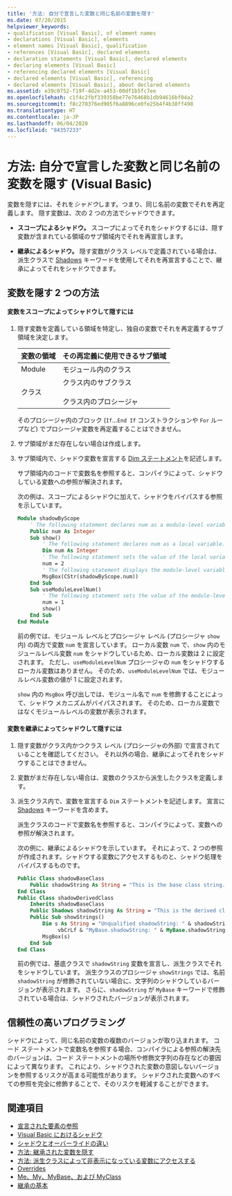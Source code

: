 ```yaml
---
title: '方法: 自分で宣言した変数と同じ名前の変数を隠す'
ms.date: 07/20/2015
helpviewer_keywords:
- qualification [Visual Basic], of element names
- declarations [Visual Basic], elements
- element names [Visual Basic], qualification
- references [Visual Basic], declared elements
- declaration statements [Visual Basic], declared elements
- declaring elements [Visual Basic]
- referencing declared elements [Visual Basic]
- declared elements [Visual Basic], referencing
- declared elements [Visual Basic], about declared elements
ms.assetid: e39c0752-f19f-4d2e-a453-00df1b5fc7ee
ms.openlocfilehash: c1f4c2fbf339358be77e76468b1db94616bf04a2
ms.sourcegitcommit: f8c270376ed905f6a8896ce0fe25b4f4b38ff498
ms.translationtype: HT
ms.contentlocale: ja-JP
ms.lasthandoff: 06/04/2020
ms.locfileid: "84357233"
---
```

# <a name="how-to-hide-a-variable-with-the-same-name-as-your-variable-visual-basic"></a>方法: 自分で宣言した変数と同じ名前の変数を隠す (Visual Basic)

変数を隠すには、それを*シャドウ*します。つまり、同じ名前の変数でそれを再定義します。 隠す変数は、次の 2 つの方法でシャドウできます。

- **スコープによるシャドウ。** スコープによってそれをシャドウするには、隠す変数が含まれている領域のサブ領域内でそれを再宣言します。

- **継承によるシャドウ。** 隠す変数がクラス レベルで定義されている場合は、派生クラスで [Shadows](../../../language-reference/modifiers/shadows.md) キーワードを使用してそれを再宣言することで、継承によってそれをシャドウできます。

## <a name="two-ways-to-hide-a-variable"></a>変数を隠す 2 つの方法

#### <a name="to-hide-a-variable-by-shadowing-it-through-scope"></a>変数をスコープによってシャドウして隠すには

1. 隠す変数を定義している領域を特定し、独自の変数でそれを再定義するサブ領域を決定します。

    |変数の領域|その再定義に使用できるサブ領域|
    |-----------------------|-------------------------------------------|
    |Module|モジュール内のクラス|
    |クラス|クラス内のサブクラス<br /><br /> クラス内のプロシージャ|

    そのプロシージャ内のブロック (`If`...`End If` コンストラクションや `For` ループなど) でプロシージャ変数を再定義することはできません。

2. サブ領域がまだ存在しない場合は作成します。

3. サブ領域内で、シャドウ変数を宣言する [Dim ステートメント](../../../language-reference/statements/dim-statement.md)を記述します。

    サブ領域内のコードで変数名を参照すると、コンパイラによって、シャドウしている変数への参照が解決されます。

    次の例は、スコープによるシャドウに加えて、シャドウをバイパスする参照を示しています。

    ```vb
    Module shadowByScope
        ' The following statement declares num as a module-level variable.
        Public num As Integer
        Sub show()
            ' The following statement declares num as a local variable.
            Dim num As Integer
            ' The following statement sets the value of the local variable.
            num = 2
            ' The following statement displays the module-level variable.
            MsgBox(CStr(shadowByScope.num))
        End Sub
        Sub useModuleLevelNum()
            ' The following statement sets the value of the module-level variable.
            num = 1
            show()
        End Sub
    End Module
    ```

    前の例では、モジュール レベルとプロシージャ レベル (プロシージャ `show` 内) の両方で変数 `num` を宣言しています。 ローカル変数 `num` で、`show` 内のモジュールレベル変数 `num` をシャドウしているため、ローカル変数は 2 に設定されます。 ただし、`useModuleLevelNum` プロシージャの `num` をシャドウするローカル変数はありません。 そのため、`useModuleLevelNum` では、モジュールレベル変数の値が 1 に設定されます。

    `show` 内の `MsgBox` 呼び出しでは、モジュール名で `num` を修飾することによって、シャドウ メカニズムがバイパスされます。 そのため、ローカル変数ではなくモジュールレベルの変数が表示されます。

#### <a name="to-hide-a-variable-by-shadowing-it-through-inheritance"></a>変数を継承によってシャドウして隠すには

1. 隠す変数がクラス内かつクラス レベル (プロシージャの外部) で宣言されていることを確認してください。 それ以外の場合、継承によってそれをシャドウすることはできません。

2. 変数がまだ存在しない場合は、変数のクラスから派生したクラスを定義します。

3. 派生クラス内で、変数を宣言する `Dim` ステートメントを記述します。 宣言に [Shadows](../../../language-reference/modifiers/shadows.md) キーワードを含めます。

    派生クラスのコードで変数名を参照すると、コンパイラによって、変数への参照が解決されます。

    次の例に、継承によるシャドウを示しています。 それによって、2 つの参照が作成されます。シャドウする変数にアクセスするものと、シャドウ処理をバイパスするものです。

    ```vb
    Public Class shadowBaseClass
        Public shadowString As String = "This is the base class string."
    End Class
    Public Class shadowDerivedClass
        Inherits shadowBaseClass
        Public Shadows shadowString As String = "This is the derived class string."
        Public Sub showStrings()
            Dim s As String = "Unqualified shadowString: " & shadowString &
                 vbCrLf & "MyBase.shadowString: " & MyBase.shadowString
            MsgBox(s)
        End Sub
    End Class
    ```

    前の例では、基底クラスで `shadowString` 変数を宣言し、派生クラスでそれをシャドウしています。 派生クラスのプロシージャ `showStrings` では、名前 `shadowString` が修飾されていない場合に、文字列のシャドウしているバージョンが表示されます。 さらに、`shadowString` が `MyBase` キーワードで修飾されている場合は、シャドウされたバージョンが表示されます。

## <a name="robust-programming"></a>信頼性の高いプログラミング

シャドウによって、同じ名前の変数の複数のバージョンが取り込まれます。 コード ステートメントで変数名を参照する場合、コンパイラによる参照の解決先のバージョンは、コード ステートメントの場所や修飾文字列の存在などの要因によって異なります。 これにより、シャドウされた変数の意図しないバージョンを参照するリスクが高まる可能性があります。 シャドウされた変数へのすべての参照を完全に修飾することで、そのリスクを軽減することができます。

## <a name="see-also"></a>関連項目

- [宣言された要素の参照](references-to-declared-elements.md)
- [Visual Basic におけるシャドウ](shadowing.md)
- [シャドウとオーバーライドの違い](differences-between-shadowing-and-overriding.md)
- [方法: 継承された変数を隠す](how-to-hide-an-inherited-variable.md)
- [方法: 派生クラスによって非表示になっている変数にアクセスする](how-to-access-a-variable-hidden-by-a-derived-class.md)
- [Overrides](../../../language-reference/modifiers/overrides.md)
- [Me、My、MyBase、および MyClass](../../program-structure/me-my-mybase-and-myclass.md)
- [継承の基本](../objects-and-classes/inheritance-basics.md)
